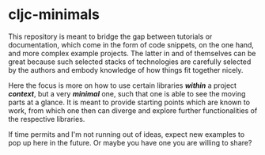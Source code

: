 # cljc-minimals

This repository is meant to bridge the gap between
tutorials or documentation, which come in the form
of code snippets, on the one hand, and more complex
example projects. The latter in and of themselves can be great
because such selected stacks of technologies are
carefully selected by the authors and embody knowledge
of how things fit together nicely.

Here the focus is more on how to use certain libraries
***within*** a project ***context***, but a very ***minimal*** one, such
that one is able to see the moving parts at a glance. 
It is meant to provide starting points which are known to work, 
from which one then can diverge and explore further functionalities
of the respective libraries.

If time permits and I'm not running out of ideas, expect
new examples to pop up here in the future. Or maybe you have
one you are willing to share?